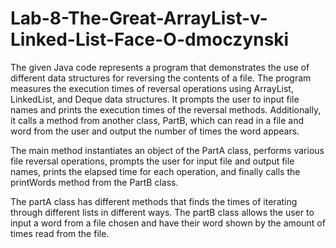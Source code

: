 # Lab-8-The-Great-ArrayList-v-Linked-List-Face-O-dmoczynski
The given Java code represents a program that demonstrates the use of different data structures for reversing the contents of a file. 
The program measures the execution times of reversal operations using ArrayList, LinkedList, and Deque data structures. 
It prompts the user to input file names and prints the execution times of the reversal methods. 
Additionally, it calls a method from another class, PartB, which can read in a file and word from the user and output the number of times the word appears.

The main method instantiates an object of the PartA class, performs various file reversal operations, prompts the user for input file and output file names,
prints the elapsed time for each operation, and finally calls the printWords method from the PartB class.

The partA class has different methods that finds the times of iterating through different lists in different ways. 
The partB class allows the user to input a word from a file chosen and have their word shown by the amount of times read from the file.
